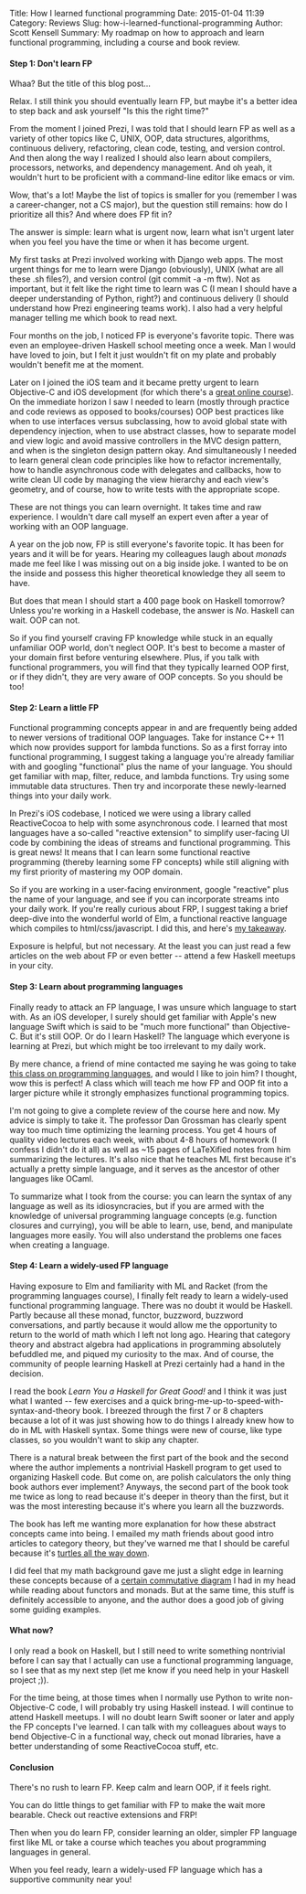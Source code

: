 Title: How I learned functional programming
Date: 2015-01-04 11:39
Category: Reviews
Slug: how-i-learned-functional-programming
Author: Scott Kensell
Summary: My roadmap on how to approach and learn functional programming, including a course and book review.

#### Step 1: Don't learn FP

Whaa? But the title of this blog post...

Relax. I still think you should eventually learn FP, but maybe it's a better idea to step back and ask yourself "Is this the right time?"

From the moment I joined Prezi, I was told that I should learn FP as well as a variety of other topics like C, UNIX, OOP, data structures, algorithms, continuous delivery, refactoring, clean code, testing, and version control. And then along the way I realized I should also learn about compilers, processors, networks, and dependency management. And oh yeah, it wouldn't hurt to be proficient with a command-line editor like emacs or vim.

Wow, that's a lot! Maybe the list of topics is smaller for you (remember I was a career-changer, not a CS major), but the question still remains: how do I prioritize all this? And where does FP fit in?

The answer is simple: learn what is urgent now, learn what isn't urgent later when you feel you have the time or when it has become urgent.

My first tasks at Prezi involved working with Django web apps. The most urgent things for me to learn were Django (obviously), UNIX (what are all these .sh files?), and version control (git commit -a -m ftw). Not as important, but it felt like the right time to learn was C (I mean I should have a deeper understanding of Python, right?) and continuous delivery (I should understand how Prezi engineering teams work). I also had a very helpful manager telling me which book to read next. 

Four months on the job, I noticed FP is everyone's favorite topic. There was even an employee-driven Haskell school meeting once a week. Man I would have loved to join, but I felt it just wouldn't fit on my plate and probably wouldn't benefit me at the moment.

Later on I joined the iOS team and it became pretty urgent to learn Objective-C and iOS development (for which there's a <a href="./course-review-cs193p-iphone-development.html">great online course</a>). On the immediate horizon I saw I needed to learn (mostly through practice and code reviews as opposed to books/courses) OOP best practices like when to use interfaces versus subclassing, how to avoid global state with dependency injection, when to use abstract classes, how to separate model and view logic and avoid massive controllers in the MVC design pattern, and when is the singleton design pattern okay. And simultaneously I needed to learn general clean code principles like how to refactor incrementally, how to handle asynchronous code with delegates and callbacks, how to write clean UI code by managing the view hierarchy and each view's geometry, and of course, how to write tests with the appropriate scope.

These are not things you can learn overnight. It takes time and raw experience. I wouldn't dare call myself an expert even after a year of working with an OOP language.

A year on the job now, FP is still everyone's favorite topic. It has been for years and it will be for years. Hearing my colleagues laugh about *monads* made me feel like I was missing out on a big inside joke. I wanted to be on the inside and possess this higher theoretical knowledge they all seem to have.

But does that mean I should start a 400 page book on Haskell tomorrow? Unless you're working in a Haskell codebase, the answer is *No*. Haskell can wait. OOP can not.

So if you find yourself craving FP knowledge while stuck in an equally unfamiliar OOP world, don't neglect OOP. It's best to become a master of your domain first before venturing elsewhere. Plus, if you talk with functional programmers, you will find that they typically learned OOP first, or if they didn't, they are very aware of OOP concepts. So you should be too!

#### Step 2: Learn a little FP

Functional programming concepts appear in and are frequently being added to newer versions of traditional OOP languages. Take for instance C++ 11 which now provides support for lambda functions.  So as a first forray into functional programming, I suggest taking a language you're already familiar with and googling "functional" plus the name of your language.  You should get familiar with map, filter, reduce, and lambda functions. Try using some immutable data structures.  Then try and incorporate these newly-learned things into your daily work.

In Prezi's iOS codebase, I noticed we were using a library called ReactiveCocoa to help with some asynchronous code. I learned that most languages have a so-called "reactive extension" to simplify user-facing UI code by combining the ideas of streams and functional programming. This is great news! It means that I can learn some functional reactive programming (thereby learning some FP concepts) while still aligning with my first priority of mastering my OOP domain.

So if you are working in a user-facing environment, google "reactive" plus the name of your language, and see if you can incorporate streams into your daily work. If you're really curious about FRP, I suggest taking a brief deep-dive into the wonderful world of Elm, a functional reactive language which compiles to html/css/javascript. I did this, and here's <a target="_blank" href="./fp-virgin-learns-elm.html">my takeaway</a>.

Exposure is helpful, but not necessary. At the least you can just read a few articles on the web about FP or even better --  attend a few Haskell meetups in your city.

#### Step 3: Learn about programming languages

Finally ready to attack an FP language, I was unsure which language to start with. As an iOS developer, I surely should get familiar with Apple's new language Swift which is said to be "much more functional" than Objective-C. But it's still OOP. Or do I learn Haskell? The language which everyone is learning at Prezi, but which might be too irrelevant to my daily work.

By mere chance, a friend of mine contacted me saying he was going to take <a target="_blank" href="https://www.coursera.org/course/proglang">this class on programming languages</a>, and would I like to join him?  I thought, wow this is perfect! A class which will teach me how FP and OOP fit into a larger picture while it strongly emphasizes functional programming topics.

I'm not going to give a complete review of the course here and now. My advice is simply to take it. The professor Dan Grossman has clearly spent way too much time optimizing the learning process. You get 4 hours of quality video lectures each week, with about 4-8 hours of homework (I confess I didn't do it all) as well as ~15 pages of LaTeXified notes from him summarizing the lectures. It's also nice that he teaches ML first because it's actually a pretty simple language, and it serves as the ancestor of other languages like OCaml.

To summarize what I took from the course: you can learn the syntax of any language as well as its idiosyncracies, but if you are armed with the knowledge of universal programming language concepts (e.g. function closures and currying), you will be able to learn, use, bend, and manipulate languages more easily. You will also understand the problems one faces when creating a language.

#### Step 4:  Learn a widely-used FP language

Having exposure to Elm and familiarity with ML and Racket (from the programming languages course), I finally felt ready to learn a widely-used functional programming language. There was no doubt it would be Haskell.  Partly because all these monad, functor, buzzword, buzzword conversations, and partly because it would allow me the opportunity to return to the world of math which I left not long ago. Hearing that category theory and abstract algebra had applications in programming absolutely befuddled me, and piqued my curiosity to the max. And of course, the community of people learning Haskell at Prezi certainly had a hand in the decision.

I read the book *Learn You a Haskell for Great Good!* and I think it was just what I wanted -- few exercises and a quick bring-me-up-to-speed-with-syntax-and-theory book.  I breezed through the first 7 or 8 chapters because a lot of it was just showing how to do things I already knew how to do in ML with Haskell syntax. Some things were new of course, like type classes, so you wouldn't want to skip any chapter.

There is a natural break between the first part of the book and the second where the author implements a nontrivial Haskell program to get used to organizing Haskell code. But come on, are polish calculators the only thing book authors ever implement?  Anyways, the second part of the book took me twice as long to read because it's deeper in theory than the first, but it was the most interesting because it's where you learn all the buzzwords.

The book has left me wanting more explanation for how these abstract concepts came into being. I emailed my math friends about good intro articles to category theory, but they've warned me that I should be careful because it's <a target="_blank" href="http://en.wikipedia.org/wiki/Turtles_all_the_way_down">turtles all the way down</a>.

I did feel that my math background gave me just a slight edge in learning these concepts because of a <a target="_blank" href="http://en.wikipedia.org/wiki/Monad_%28category_theory%29#Formal_definition">certain commutative diagram</a> I had in my head while reading about functors and monads. But at the same time, this stuff is definitely accessible to anyone, and the author does a good job of giving some guiding examples.

#### What now?

I only read a book on Haskell, but I still need to write something nontrivial before I can say that I actually can use a functional programming language, so I see that as my next step (let me know if you need help in your Haskell project ;)). 

For the time being, at those times when I normally use Python to write non-Objective-C code, I will probably try using Haskell instead. I will continue to attend Haskell meetups.  I will no doubt learn Swift sooner or later and apply the FP concepts I've learned. I can talk with my colleagues about ways to bend Objective-C in a functional way, check out monad libraries, have a better understanding of some ReactiveCocoa stuff, etc.


#### Conclusion

There's no rush to learn FP. Keep calm and learn OOP, if it feels right.

You can do little things to get familiar with FP to make the wait more bearable. Check out reactive extensions and FRP!

Then when you do learn FP, consider learning an older, simpler FP language first like ML or take a course which teaches you about programming languages in general.

When you feel ready, learn a widely-used FP language which has a supportive community near you!

